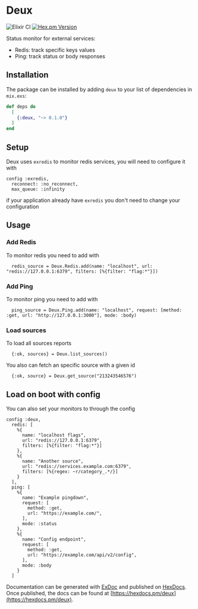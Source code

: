 # Deux
![Elixir CI](https://github.com/3zcurdia/deux/workflows/Elixir%20CI/badge.svg)
[![Hex.pm Version](http://img.shields.io/hexpm/v/deux.svg?style=flat)](https://hex.pm/packages/deux)

Status monitor for external services:
  - Redis: track specific keys values
  - Ping: track status or body responses

## Installation

The package can be installed by adding `deux` to your list of dependencies in `mix.exs`:

```elixir
def deps do
  [
    {:deux, "~> 0.1.0"}
  ]
end
```
## Setup

Deux uses `exredis` to monitor redis services, you will need to configure it with

```
config :exredis,
  reconnect: :no_reconnect,
  max_queue: :infinity
```

if your application already have `exredis` you don't need to change your configuration

## Usage

### Add Redis

To monitor redis you need to add with

```
  redis_source = Deux.Redis.add(name: "localhost", url: "redis://127.0.0.1:6379", filters: [%{filter: "flag:*"}])
```

### Add Ping

To monitor ping you need to add with

```
  ping_source = Deux.Ping.add(name: "localhost", request: [method: :get, url: "http://127.0.0.1:3000"], mode: :body)
```

### Load sources

To load all sources reports

```
  {:ok, sources} = Deux.list_sources()
```

You also can fetch an specific source with a given id

```
  {:ok, source} = Deux.get_source("213243546576")
```

## Load on boot with config

You can also set your monitors to through the config

```
config :deux,
  redis: [
    %{
      name: "localhost flags",
      url: "redis://127.0.0.1:6379",
      filters: [%{filter: "flag:*"}]
    },
    %{
      name: "Another source",
      url: "redis://services.example.com:6379",
      filters: [%{regex: ~r/category_.*/}]
    }
  ],
  ping: [
    %{
      name: "Example pingdown",
      request: [
        method: :get,
        url: "https://example.com/",
      ],
      mode: :status
    },
    %{
      name: "Config endpoint",
      request: [
        method: :get,
        url: "https://example.com/api/v2/config",
      ],
      mode: :body
    }
  ]
```

Documentation can be generated with [ExDoc](https://github.com/elixir-lang/ex_doc)
and published on [HexDocs](https://hexdocs.pm). Once published, the docs can
be found at [https://hexdocs.pm/deux](https://hexdocs.pm/deux).
